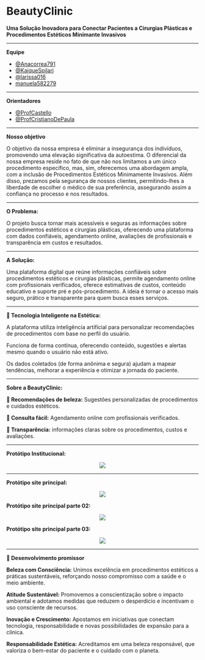 # BeautyClinic

**Uma Solução Inovadora para Conectar Pacientes a Cirurgias Plásticas e Procedimentos Estéticos Minimante Invasivos**

---

**Equipe**

- [@Anacorrea791](https://github.com/anacorrea791)
- [@KaiqueSpilari](https://github.com/KaiqueSpilari)
- [@larissa016](https://github.com/larissa016)
- [manuela582279](https://github.com/manuela582279)

---

**Orientadores** 

- [@ProfCastello](https://www.github.com/ProfCastello)
- [@ProfCristianoDePaula](https://www.github.com/ProfCristianoDePaula)

---
**Nosso objetivo**

O objetivo da nossa empresa é eliminar a insegurança dos indivíduos, promovendo uma elevação significativa da autoestima. O diferencial da nossa empresa reside no fato de que não nos limitamos a um único procedimento específico, mas, sim, oferecemos uma abordagem ampla, com a inclusão de Procedimentos Estéticos Minimamente Invasivos. Além disso, prezamos pela segurança de nossos clientes, permitindo-lhes a liberdade de escolher o médico de sua preferência, assegurando assim a confiança no processo e nos resultados.

---

**O Problema:**

O projeto busca tornar mais acessíveis e seguras as informações sobre procedimentos estéticos e cirurgias plásticas, oferecendo uma plataforma com dados confiáveis, agendamento online, avaliações de profissionais e transparência em custos e resultados.

---

**A Solução:**

Uma plataforma digital que reúne informações confiáveis sobre procedimentos estéticos e cirurgias plásticas, permite agendamento online com profissionais verificados, oferece estimativas de custos, conteúdo educativo e suporte pré e pós-procedimento. A ideia é tornar o acesso mais seguro, prático e transparente para quem busca esses serviços.

---

**📱 Tecnologia Inteligente na Estética:**

A plataforma utiliza inteligência artificial para personalizar recomendações de procedimentos com base no perfil do usuário.

Funciona de forma contínua, oferecendo conteúdo, sugestões e alertas mesmo quando o usuário não está ativo.

Os dados coletados (de forma anônima e segura) ajudam a mapear tendências, melhorar a experiência e otimizar a jornada do paciente.

---

**Sobre a BeautyClinic:**

**💎 Recomendações de beleza:** 
Sugestões personalizadas de procedimentos e cuidados estéticos.



**💄 Consulta fácil:**
Agendamento online com profissionais verificados.



**🌸 Transparência:**
informações claras sobre os procedimentos, custos e avaliações.

---

**Protótipo Institucional:**
<center>
<a>
<img src="img/imagem01.jpg">
</a>
</center>

---

**Protótipo site principal:**
<center>
<a>
<img src="img/imagem02.jpg">
</a>
</center>

**Protótipo site principal parte 02:**
<center>
<a>
<img src="img/imagem03.jpg">
</a>
</center>

**Protótipo site principal parte 03:**
<center>
<a>
<img src="img/imagem04.jpg">
</a>
</center>

---

**🌼 Desenvolvimento promissor**

**Beleza com Consciência:** Unimos excelência em procedimentos estéticos a práticas sustentáveis, reforçando nosso compromisso com a saúde e o meio ambiente.


**Atitude Sustentável:** Promovemos a conscientização sobre o impacto ambiental e adotamos medidas que reduzem o desperdício e incentivam o uso consciente de recursos.


**Inovação e Crescimento:** Apostamos em iniciativas que conectam tecnologia, responsabilidade e novas possibilidades de expansão para a clínica.


**Responsabilidade Estética:** Acreditamos em uma beleza responsável, que valoriza o bem-estar do paciente e o cuidado com o planeta.

